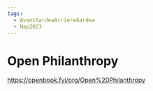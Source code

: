 ```yaml
---
tags:
  - AvantGardeaArriereGardea
  - Map2023
---
```


# Open Philanthropy

https://openbook.fyi/org/Open%20Philanthropy
